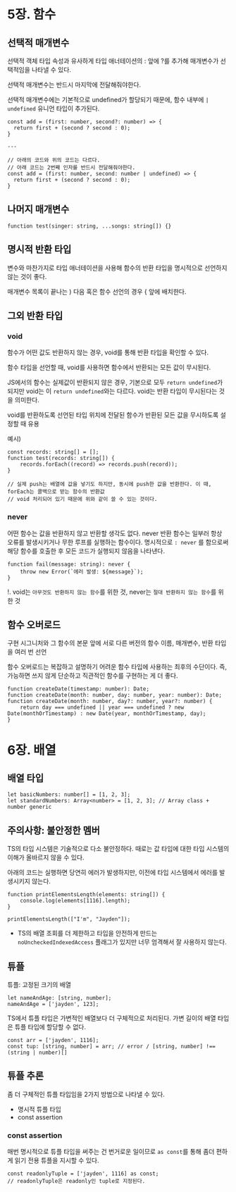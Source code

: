 # 5장. 함수

## 선택적 매개변수

선택적 객체 타입 속성과 유사하게 타입 애너테이션의 : 앞에 ?를 추가해 매개변수가 선택적임을 나타낼 수 있다.

선택적 매개변수는 반드시 마지막에 전달해줘야한다.

선택적 매개변수에는 기본적으로 undefined가 할당되기 때문에, 함수 내부에 `| undefined` 유니언 타입이 추가된다.

```tsx
const add = (first: number, second?: number) => {
  return first + (second ? second : 0);
}

---

// 아래의 코드와 위의 코드는 다르다.
// 아래 코드는 2번째 인자를 반드시 전달해줘야한다.
const add = (first: number, second: number | undefined) => {
  return first + (second ? second : 0);
}
```

## 나머지 매개변수

```tsx
function test(singer: string, ...songs: string[]) {}
```

## 명시적 반환 타입

변수와 마찬가지로 타입 애너테이션을 사용해 함수의 반환 타입을 명시적으로 선언하지 않는 것이 좋다.

매개변수 목록이 끝나는 ) 다음 혹은 함수 선언의 경우 { 앞에 배치한다.

## 그외 반환 타입

### void

함수가 어떤 값도 반환하지 않는 경우, void를 통해 반환 타입을 확인할 수 있다.

함수 타입을 선언할 때, void를 사용하면 함수에서 반환되는 모든 값이 무시된다.

JS에서의 함수는 실제값이 반환되지 않은 경우, 기본으로 모두 `return undefined`가 되지만 void는 이 `return undefined`와는 다르다. void는 반환 타입이 무시된다는 것을 의미한다.

void를 반환하도록 선언된 타입 위치에 전달된 함수가 반환된 모든 값을 무시하도록 설정할 때 유용

예시)

```tsx
const records: string[] = [];
function test(records: string[]) {
	records.forEach((record) => records.push(record));
}

// 실제 push는 배열에 값을 넣기도 하지만, 동시에 push한 값을 반환한다. 이 때, forEach는 콜백으로 받는 함수의 반환값
// void 처리되어 있기 때문에 위와 같이 쓸 수 있는 것이다.
```

### never

어떤 함수는 값을 반환하지 않고 반환할 생각도 없다. never 반환 함수는 일부러 항상 오류를 발생시키거나 무한 루프를 실행하는 함수이다. 명시적으로 `: never` 를 함으로써 해당 함수를 호출한 후 모든 코드가 실행되지 않음을 나타낸다.

```tsx
function fail(message: string): never {
	throw new Error(`에러 발생: ${message}`);
}
```

!. void는 `아무것도 반환하지 않는 함수`를 위한 것, never는 `절대 반환하지 않는 함수`를 위한 것

## 함수 오버로드

구현 시그니처와 그 함수의 본문 앞에 서로 다른 버전의 함수 이름, 매개변수, 반환 타입을 여러 번 선언

함수 오버로드는 복잡하고 설명하기 어려운 함수 타입에 사용하는 최후의 수단이다. 즉, 가능하면 쓰지 않게 단순하고 직관적인 함수를 구현하는 게 더 좋다.

```tsx
function createDate(timestamp: number): Date;
function createDate(month: number, day: number, year: number): Date;
function createDate(month: number, day?: number, year?: number) {
	return day === undefined || year === undefined ? new Date(monthOrTimestamp) : new Date(year, monthOrTimestamp, day);
}
```

# 6장. 배열

## 배열 타입

```tsx
let basicNumbers: number[] = [1, 2, 3];
let standardNumbers: Array<number> = [1, 2, 3]; // Array class + number generic
```

## 주의사항: 불안정한 멤버

TS의 타입 시스템은 기술적으로 다소 불안정하다. 때로는 값 타입에 대한 타입 시스템의 이해가 올바르지 않을 수 있다.

아래의 코드는 실행하면 당연히 에러가 발생하지만, 이전에 타입 시스템에서 에러를 발생시키지 않는다.

```tsx
function printElementsLength(elements: string[]) {
	console.log(elements[1116].length);
}

printElementsLength(["I'm", "Jayden"]);
```

- TS의 배열 조회를 더 제한하고 타입을 안전하게 만드는 `noUncheckedIndexedAccess` 플래그가 있지만 너무 엄격해서 잘 사용하지 않는다.

## 튜플

튜플: 고정된 크기의 배열

```tsx
let nameAndAge: [string, number];
nameAndAge = ['jayden', 123];
```

TS에서 튜플 타입은 가변적인 배열보다 더 구체적으로 처리된다. 가변 길이의 배열 타입은 튜플 타입에 할당할 수 없다.

```tsx
const arr = ['jayden', 1116];
const tup: [string, number] = arr; // error / [string, number] !== (string | number)[]
```

## 튜플 추론

좀 더 구체적인 튜플 타입임을 2가지 방법으로 나타낼 수 있다.

- 명시적 튜플 타입
- const assertion

### const assertion

매번 명시적으로 튜플 타입을 써주는 건 번거로운 일이므로 `as const`를 통해 좀더 편하게 읽기 전용 튜플을 지시할 수 있다.

```tsx
const readonlyTuple = ['jayden', 1116] as const;
// readonlyTuple은 readonly인 tuple로 지정된다.
```